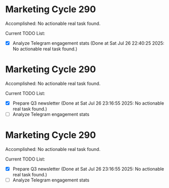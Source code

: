 # Marketing Cycle 290

Accomplished: No actionable real task found.

Current TODO List:

- [x] Analyze Telegram engagement stats  (Done at Sat Jul 26 22:40:25 2025: No actionable real task found.)

# Marketing Cycle 290

Accomplished: No actionable real task found.

Current TODO List:

- [x] Prepare Q3 newsletter  (Done at Sat Jul 26 23:16:55 2025: No actionable real task found.)
- [ ] Analyze Telegram engagement stats

# Marketing Cycle 290

Accomplished: No actionable real task found.

Current TODO List:

- [x] Prepare Q3 newsletter  (Done at Sat Jul 26 23:16:55 2025: No actionable real task found.)
- [ ] Analyze Telegram engagement stats